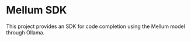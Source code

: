 # Mellum SDK

This project provides an SDK for code completion using the Mellum model through Ollama.

